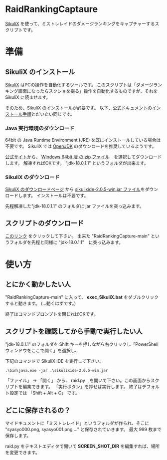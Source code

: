 # RaidRankingCaptaure
[SikuliX](http://sikulix.com/) を使って、ミストレレイドのダメージランキングをキャプチャーするスクリプトです。

# 準備

## SikuliX のインストール

[SikuliX](http://sikulix.com) はPCの操作を自動化するツールです。
このスクリプトは「ダメージランキング画面になったらスクショを撮る」操作を自動化するものですが、それを SikuliX に読ませます。

そのため、SikuliX のインストールが必要です。 以下、[公式ドキュメントのインストール手順](http://sikulix.com/quickstart/)とだいたい同じです。

### Java 実行環境のダウンロード
64bit の Java Runtime Environment (JRE) を既にインストールしている場合は不要です。
SikuliX では [OpenJDK](https://openjdk.java.net/) のダウンロードを推奨しているようです。

[公式サイト](https://jdk.java.net/18/)から、 [Windows 64bit 版 の zip ファイル](https://download.java.net/java/GA/jdk18.0.1.1/65ae32619e2f40f3a9af3af1851d6e19/2/GPL/openjdk-18.0.1.1_windows-x64_bin.zip)　を選択してダウンロードします。
解凍すればOKです。 "jdk-18.0.1.1" というフォルダが出来ます。


### SikuliX のダウンロード
[SikuliX のダウンロードページ](https://raiman.github.io/SikuliX1/downloads.html) から [sikulixide-2.0.5-win.jar ファイル](https://launchpad.net/sikuli/sikulix/2.0.5/+download/sikulixide-2.0.5-win.jar)をダウンロードします。
インストールは不要です。

先程解凍した"jdk-18.0.1.1" のフォルダに jar ファイルを突っ込みます。


## スクリプトのダウンロード
[このリンク](https://github.com/htoku3/RaidRankingCaptaure/archive/refs/heads/main.zip) をクリックして下さい。
出来た "RaidRankingCapture-main"  というフォルダを先程と同様に "jdk-18.0.1.1"　に突っ込みます。

# 使い方

## とにかく動かしたい人
"RaidRankingCapture-main" に入って、 **exec_SikuliX.bat** をダブルクリックすると動きます。 (...動くはずです。)

終了はコマンドプロンプトを閉じればOKです。

## スクリプトを確認してから手動で実行したい人
"jdk-18.0.1.1" のフォルダを Shift キーを押しながら右クリックし「PowerShellウィンドウをここで開く」を選択し、

下記のコマンドで SikuliX IDE を実行して下さい。
```
.\bin\java.exe -jar .\sikulixide-2.0.5-win.jar
```
「ファイル」 -> 「開く」 から、 raid.py　を開いて下さい。この画面からスクリプトを編集できます。
「実行ボタン」を押せば実行します。 終了はデフォルト設定では 「Shift + Alt + C」 です。

## どこに保存されるの？

マイドキュメントに「ミストレレイド」というフォルダが作られ、そこに "syasyo000.png, syasyo001.png ..." と保存されていきます。
最大 999 枚まで保存します。

raid.py をテキストエディタで開いて **SCREEN_SHOT_DIR** を編集すれば、場所を変更できます。
